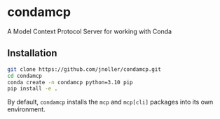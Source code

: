# condamcp
A Model Context Protocol Server for working with Conda

## Installation

```bash
git clone https://github.com/jnoller/condamcp.git
cd condamcp
conda create -n condamcp python=3.10 pip
pip install -e .
```

By default, `condamcp` installs the `mcp` and `mcp[cli]` packages into its own environment.